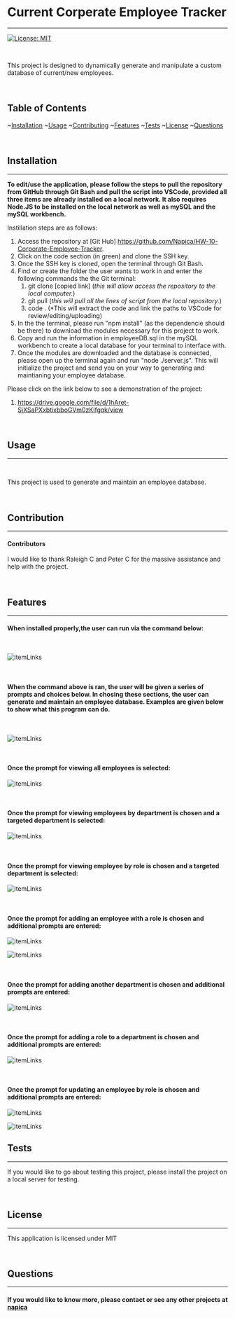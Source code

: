 # Current Corperate Employee Tracker

  <hr>

[![License: MIT](https://img.shields.io/badge/License-MIT-yellow.svg)](https://opensource.org/licenses/MIT)

  <br/>
  
  This project is designed to dynamically generate and manipulate a custom database of current/new employees.  

  <br/>

## Table of Contents

~[Installation](#installation)
~[Usage](#usage)
~[Contributing](#contributing)
~[Features](#features)
~[Tests](#tests)
~[License](#license)
~[Questions](#questions)

  <br/>

## Installation

  <hr>
  
  **To edit/use the application, please follow the steps to pull the repository from GitHub through Git Bash and pull the script into VSCode, provided all three items are already installed on a local network.  It also requires Node.JS to be installed on the local network as well as mySQL and the mySQL workbench.**

Instillation steps are as follows:

1. Access the repository at [Git Hub] https://github.com/Napica/HW-10-Corporate-Employee-Tracker.
2. Click on the code section (in green) and clone the SSH key.
3. Once the SSH key is cloned, open the terminal through Git Bash.
4. Find or create the folder the user wants to work in and enter the following commands the the Git terminal:
   1. git clone [copied link] (_this will allow access the repository to the local computer._)
   2. git pull (_this will pull all the lines of script from the local repository._)
   3. code . (\*This will extract the code and link the paths to VSCode for review/editing/uploading)
5. In the the terminal, please run "npm install" (as the dependencie should be there) to download the modules necessary for this project to work.  
6.  Copy and run the information in employeeDB.sql in the mySQL workbench to create a local database for your terminal to interface with.
7.  Once the modules are downloaded and the database is connected, please open up the terminal again and run "node ./server.js".  This will initialize the project and send you on your way to generating and maintianing your employee database. 


Please click on the link below to see a demonstration of the project:

1. https://drive.google.com/file/d/1hAret-SjXSaPXxbtixbboGVm0zKifgqk/view

  <br/>
   
  
  ## Usage 
  
  <hr>
  
  <br/>
  
 This project is used to generate and maintain an employee database.
     
<br/>    

  ## Contribution 
  
  <hr>
  
  #### Contributors 
  
 I would like to thank Raleigh C and Peter C for the massive assistance and help with the project. 
  
  <br/>
  
  ## Features
  <hr>
  
#### When installed properly,the user can run via the command below:
  
<br/>

![itemLinks](/Assets\readmeImages\readmeimage11.png)

<br/>

#### When the command above is ran, the user will be given a series of prompts and choices below. In chosing these sections, the user can generate and maintain an employee database. Examples are given below to show what this program can do.   
<br/>

![itemLinks](./Assets\readmeImages\readmeimage1.png)

<br/>

#### Once the prompt for viewing all employees is selected:

![itemLinks](./Assets\readmeImages\readmeimage2.png)

<br/>

#### Once the prompt for viewing employees by department is chosen and a targeted department is selected:

![itemLinks](./Assets\readmeImages\readmeimage3.png)

<br/>

#### Once the prompt for viewing employee by role is chosen and a targeted department is selected:

![itemLinks](./Assets\readmeImages\readmeimage4.png)


<br/>

#### Once the prompt for adding an employee with a role is chosen and additional prompts are entered:

![itemLinks](./Assets\readmeImages\readmeimage5.png)

![itemLinks](./Assets\readmeImages\readmeimage6.png)

<br/>

#### Once the prompt for adding another department is chosen and additional prompts are entered:

![itemLinks](./Assets\readmeImages\readmeimage7.png)

<br/>

#### Once the prompt for adding a role to a department is chosen and additional prompts are entered:

![itemLinks](./Assets\readmeImages\readmeimage8.png)

<br/>

#### Once the prompt for updating an employee by role is chosen and additional prompts are entered:

![itemLinks](./Assets\readmeImages\readmeimage9.png)

![itemLinks](./Assets\readmeImages\readmeimage10.png)
## Tests

  <hr>
  
  
  If you would like to go about testing this project, please install the project on a local server for testing.   

  <br/>
  
  ## License 
  
  <hr>
  
  This application is licensed under MIT

  <br/>

## Questions

  <hr>
  
  #### If you would like to know more, please contact or see any other projects at [napica](https://github.com/napica)